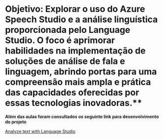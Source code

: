 # Objetivo: Explorar o uso do Azure Speech Studio e a análise linguística proporcionada pelo Language Studio. O foco é aprimorar habilidades na implementação de soluções de análise de fala e linguagem, abrindo portas para uma compreensão mais ampla e prática das capacidades oferecidas por essas tecnologias inovadoras.**

**Além das aulas foram consultados os seguinte link para desenvolvimento do projeto**

[Analyze text with Language Studio](https://microsoftlearning.github.io/mslearn-ai-fundamentals/Instructions/Labs/06-text-analysis.html)


